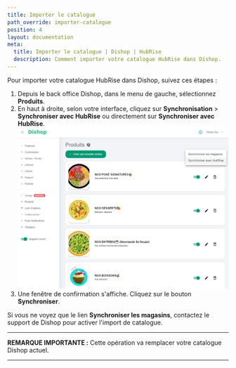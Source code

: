 ```yaml
---
title: Importer le catalogue
path_override: importer-catalogue
position: 4
layout: documentation
meta:
  title: Importer le catalogue | Dishop | HubRise
  description: Comment importer votre catalogue HubRise dans Dishop.
---
```


Pour importer votre catalogue HubRise dans Dishop, suivez ces étapes :

1. Depuis le back office Dishop, dans le menu de gauche, sélectionnez **Produits**.
1. En haut à droite, selon votre interface, cliquez sur **Synchronisation** > **Synchroniser avec HubRise** ou directement sur **Synchroniser avec HubRise**.
   ![Importer le catalogue- Synchroniser catalogue](./images/007-dishop-synchronise-catalog.png)
1. Une fenêtre de confirmation s'affiche. Cliquez sur le bouton **Synchroniser**.

Si vous ne voyez que le lien **Synchroniser les magasins**, contactez le support de Dishop pour activer l'import de catalogue.

---

**REMARQUE IMPORTANTE :** Cette opération va remplacer votre catalogue Dishop actuel.

---
